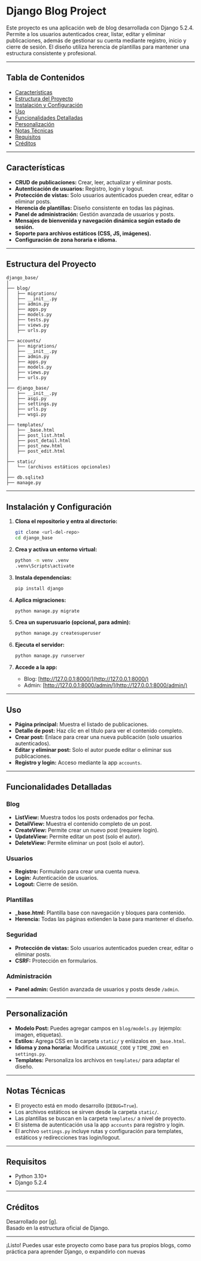 # Django Blog Project

Este proyecto es una aplicación web de blog desarrollada con Django 5.2.4. Permite a los usuarios autenticados crear, listar, editar y eliminar publicaciones, además de gestionar su cuenta mediante registro, inicio y cierre de sesión. El diseño utiliza herencia de plantillas para mantener una estructura consistente y profesional.

---

## Tabla de Contenidos

- [Características](#características)
- [Estructura del Proyecto](#estructura-del-proyecto)
- [Instalación y Configuración](#instalación-y-configuración)
- [Uso](#uso)
- [Funcionalidades Detalladas](#funcionalidades-detalladas)
- [Personalización](#personalización)
- [Notas Técnicas](#notas-técnicas)
- [Requisitos](#requisitos)
- [Créditos](#créditos)

---

## Características

- **CRUD de publicaciones:** Crear, leer, actualizar y eliminar posts.
- **Autenticación de usuarios:** Registro, login y logout.
- **Protección de vistas:** Solo usuarios autenticados pueden crear, editar o eliminar posts.
- **Herencia de plantillas:** Diseño consistente en todas las páginas.
- **Panel de administración:** Gestión avanzada de usuarios y posts.
- **Mensajes de bienvenida y navegación dinámica según estado de sesión.**
- **Soporte para archivos estáticos (CSS, JS, imágenes).**
- **Configuración de zona horaria e idioma.**

---

## Estructura del Proyecto

```
django_base/
│
├── blog/
│   ├── migrations/
│   ├── __init__.py
│   ├── admin.py
│   ├── apps.py
│   ├── models.py
│   ├── tests.py
│   ├── views.py
│   ├── urls.py
│
├── accounts/
│   ├── migrations/
│   ├── __init__.py
│   ├── admin.py
│   ├── apps.py
│   ├── models.py
│   ├── views.py
│   ├── urls.py
│
├── django_base/
│   ├── __init__.py
│   ├── asgi.py
│   ├── settings.py
│   ├── urls.py
│   ├── wsgi.py
│
├── templates/
│   ├── _base.html
│   ├── post_list.html
│   ├── post_detail.html
│   ├── post_new.html
│   ├── post_edit.html
│
├── static/
│   └── (archivos estáticos opcionales)
│
├── db.sqlite3
├── manage.py
```

---

## Instalación y Configuración

1. **Clona el repositorio y entra al directorio:**
   ```sh
   git clone <url-del-repo>
   cd django_base
   ```

2. **Crea y activa un entorno virtual:**
   ```sh
   python -m venv .venv
   .venv\Scripts\activate
   ```

3. **Instala dependencias:**
   ```sh
   pip install django
   ```

4. **Aplica migraciones:**
   ```sh
   python manage.py migrate
   ```

5. **Crea un superusuario (opcional, para admin):**
   ```sh
   python manage.py createsuperuser
   ```

6. **Ejecuta el servidor:**
   ```sh
   python manage.py runserver
   ```

7. **Accede a la app:**
   - Blog: [http://127.0.0.1:8000/](http://127.0.0.1:8000/)
   - Admin: [http://127.0.0.1:8000/admin/](http://127.0.0.1:8000/admin/)

---

## Uso

- **Página principal:** Muestra el listado de publicaciones.
- **Detalle de post:** Haz clic en el título para ver el contenido completo.
- **Crear post:** Enlace para crear una nueva publicación (solo usuarios autenticados).
- **Editar y eliminar post:** Solo el autor puede editar o eliminar sus publicaciones.
- **Registro y login:** Acceso mediante la app `accounts`.

---

## Funcionalidades Detalladas

### Blog

- **ListView:** Muestra todos los posts ordenados por fecha.
- **DetailView:** Muestra el contenido completo de un post.
- **CreateView:** Permite crear un nuevo post (requiere login).
- **UpdateView:** Permite editar un post (solo el autor).
- **DeleteView:** Permite eliminar un post (solo el autor).

### Usuarios

- **Registro:** Formulario para crear una cuenta nueva.
- **Login:** Autenticación de usuarios.
- **Logout:** Cierre de sesión.

### Plantillas

- **_base.html:** Plantilla base con navegación y bloques para contenido.
- **Herencia:** Todas las páginas extienden la base para mantener el diseño.

### Seguridad

- **Protección de vistas:** Solo usuarios autenticados pueden crear, editar o eliminar posts.
- **CSRF:** Protección en formularios.

### Administración

- **Panel admin:** Gestión avanzada de usuarios y posts desde `/admin`.

---

## Personalización

- **Modelo Post:** Puedes agregar campos en `blog/models.py` (ejemplo: imagen, etiquetas).
- **Estilos:** Agrega CSS en la carpeta `static/` y enlázalos en `_base.html`.
- **Idioma y zona horaria:** Modifica `LANGUAGE_CODE` y `TIME_ZONE` en `settings.py`.
- **Templates:** Personaliza los archivos en `templates/` para adaptar el diseño.

---

## Notas Técnicas

- El proyecto está en modo desarrollo (`DEBUG=True`).
- Los archivos estáticos se sirven desde la carpeta `static/`.
- Las plantillas se buscan en la carpeta `templates/` a nivel de proyecto.
- El sistema de autenticación usa la app `accounts` para registro y login.
- El archivo `settings.py` incluye rutas y configuración para templates, estáticos y redirecciones tras login/logout.

---

## Requisitos

- Python 3.10+
- Django 5.2.4

---

## Créditos

Desarrollado por [g].  
Basado en la estructura oficial de Django.

---

¡Listo! Puedes usar este proyecto como base para tus propios blogs, como práctica para aprender Django, o expandirlo con nuevas